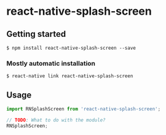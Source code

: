 # react-native-splash-screen

## Getting started

`$ npm install react-native-splash-screen --save`

### Mostly automatic installation

`$ react-native link react-native-splash-screen`

## Usage
```javascript
import RNSplashScreen from 'react-native-splash-screen';

// TODO: What to do with the module?
RNSplashScreen;
```
